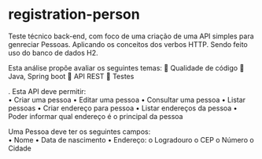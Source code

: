 # registration-person
Teste técnico back-end, com foco de uma criação de uma API simples para genreciar Pessoas. Aplicando os conceitos dos verbos HTTP. Sendo feito uso do banco de dados H2.
  
 Esta análise propõe avaliar os seguintes temas: 
  	Qualidade de código
  	Java, Spring boot
  	API REST
  	Testes
  
. Esta API deve permitir:  
  •	Criar uma pessoa
  •	Editar uma pessoa
  •	Consultar uma pessoa
  •	Listar pessoas
  •	Criar endereço para pessoa
  •	Listar endereços da pessoa
  •	Poder informar qual endereço é o principal da pessoa  

Uma Pessoa deve ter os seguintes campos:  
  •	Nome
  •	Data de nascimento
  •	Endereço:
    o	Logradouro
    o	CEP
    o	Número
    o	Cidade



